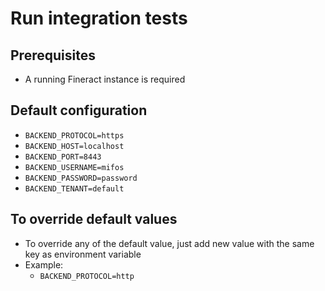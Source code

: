# Run integration tests

## Prerequisites
- A running Fineract instance is required

## Default configuration
- `BACKEND_PROTOCOL=https`
- `BACKEND_HOST=localhost`
- `BACKEND_PORT=8443`
- `BACKEND_USERNAME=mifos`
- `BACKEND_PASSWORD=password`
- `BACKEND_TENANT=default`

## To override default values
- To override any of the default value, just add new value with the same key as environment variable
- Example:
  - `BACKEND_PROTOCOL=http`
